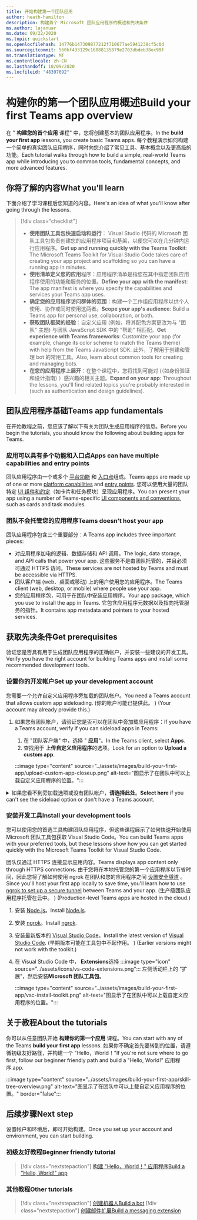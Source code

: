 ```yaml
---
title: 开始构建第一个团队应用
author: heath-hamilton
description: 构建首个 Microsoft 团队应用程序的概述和先决条件
ms.author: lajanuar
ms.date: 09/22/2020
ms.topic: quickstart
ms.openlocfilehash: 14776b147309877212f710677ae5941238cf5c0d
ms.sourcegitcommit: 560bf433129c16888135879e2703dbdeb38ec99f
ms.translationtype: MT
ms.contentlocale: zh-CN
ms.lasthandoff: 10/09/2020
ms.locfileid: "48397692"
---
```

# <a name="build-your-first-teams-app-overview"></a><span data-ttu-id="d90b0-103">构建你的第一个团队应用概述</span><span class="sxs-lookup"><span data-stu-id="d90b0-103">Build your first Teams app overview</span></span>

<span data-ttu-id="d90b0-104">在 " **构建您的首个应用** 课程" 中，您将创建基本的团队应用程序。</span><span class="sxs-lookup"><span data-stu-id="d90b0-104">In the **build your first app** lessons, you create basic Teams apps.</span></span> <span data-ttu-id="d90b0-105">每个教程演示如何构建一个简单的真实团队应用程序，同时向您介绍了常见工具、基本概念以及更高级的功能。</span><span class="sxs-lookup"><span data-stu-id="d90b0-105">Each tutorial walks through how to build a simple, real-world Teams app while introducing you to common tools, fundamental concepts, and more advanced features.</span></span>

## <a name="what-youll-learn"></a><span data-ttu-id="d90b0-106">你将了解的内容</span><span class="sxs-lookup"><span data-stu-id="d90b0-106">What you'll learn</span></span>

<span data-ttu-id="d90b0-107">下面介绍了学习课程后您知道的内容。</span><span class="sxs-lookup"><span data-stu-id="d90b0-107">Here's an idea of what you'll know after going through the lessons.</span></span>

> [!div class="checklist"]
  >
  > * <span data-ttu-id="d90b0-108">**使用团队工具包快速启动和运行**： Visual Studio 代码的 Microsoft 团队工具包负责创建您的应用程序项目和基架，以便您可以在几分钟内运行应用程序。</span><span class="sxs-lookup"><span data-stu-id="d90b0-108">**Get up and running quickly with the Teams Toolkit**: The Microsoft Teams Toolkit for Visual Studio Code takes care of creating your app project and scaffolding so you can have a running app in minutes.</span></span>
  > * <span data-ttu-id="d90b0-109">**使用清单定义您的应用**程序：应用程序清单是指您在其中指定团队应用程序使用的功能和服务的位置。</span><span class="sxs-lookup"><span data-stu-id="d90b0-109">**Define your app with the manifest**: The app manifest is where you specify the capabilities and services your Teams app uses.</span></span>
  > * <span data-ttu-id="d90b0-110">**确定您的应用程序访问群体的范围**：构建一个工作组应用程序以供个人使用、协作或同时使用这两者。</span><span class="sxs-lookup"><span data-stu-id="d90b0-110">**Scope your app's audience**: Build a Teams app for personal use, collaboration, or both.</span></span>
  > * <span data-ttu-id="d90b0-111">**获取团队框架的经验**：自定义应用 (例如，将其配色方案更改为与 "团队" 主题) 与团队 JavaScript SDK 中的 "帮助" 相匹配。</span><span class="sxs-lookup"><span data-stu-id="d90b0-111">**Get experience with Teams frameworks**: Customize your app (for example, change its color scheme to match the Teams theme) with help from the Teams JavaScript SDK.</span></span> <span data-ttu-id="d90b0-112">此外，了解用于创建和管理 bot 的常用工具。</span><span class="sxs-lookup"><span data-stu-id="d90b0-112">Also, learn about common tools for creating and managing bots.</span></span>
  > * <span data-ttu-id="d90b0-113">**在您的应用程序上展开**：在整个课程中，您将找到可能对 (（如身份验证和设计指南) ）感兴趣的相关主题。</span><span class="sxs-lookup"><span data-stu-id="d90b0-113">**Expand on your app**: Throughout the lessons, you'll find related topics you're probably interested in (such as authentication and design guidelines).</span></span>

## <a name="teams-app-fundamentals"></a><span data-ttu-id="d90b0-114">团队应用程序基础</span><span class="sxs-lookup"><span data-stu-id="d90b0-114">Teams app fundamentals</span></span>

<span data-ttu-id="d90b0-115">在开始教程之前，您应该了解以下有关为团队生成应用程序的信息。</span><span class="sxs-lookup"><span data-stu-id="d90b0-115">Before you begin the tutorials, you should know the following about building apps for Teams.</span></span>

### <a name="apps-can-have-multiple-capabilities-and-entry-points"></a><span data-ttu-id="d90b0-116">应用可以具有多个功能和入口点</span><span class="sxs-lookup"><span data-stu-id="d90b0-116">Apps can have multiple capabilities and entry points</span></span>

<span data-ttu-id="d90b0-117">团队应用程序由一个或多个 [平台功能](../concepts/capabilities-overview.md) 和 [入口点](../concepts/extensibility-points.md)组成。</span><span class="sxs-lookup"><span data-stu-id="d90b0-117">Teams apps are made up of one or more [platform capabilities](../concepts/capabilities-overview.md) and [entry points](../concepts/extensibility-points.md).</span></span> <span data-ttu-id="d90b0-118">您可以使用大量的团队特定 [UI 组件和约定](../concepts/extensibility-points.md#ui-components)（如卡片和任务模块）呈现应用程序。</span><span class="sxs-lookup"><span data-stu-id="d90b0-118">You can present your app using a number of Teams-specific [UI components and conventions](../concepts/extensibility-points.md#ui-components), such as cards and task modules.</span></span>

### <a name="teams-doesnt-host-your-app"></a><span data-ttu-id="d90b0-119">团队不会托管您的应用程序</span><span class="sxs-lookup"><span data-stu-id="d90b0-119">Teams doesn't host your app</span></span>

<span data-ttu-id="d90b0-120">团队应用程序包含三个重要部分：</span><span class="sxs-lookup"><span data-stu-id="d90b0-120">A Teams app includes three important pieces:</span></span>

* <span data-ttu-id="d90b0-121">对应用程序加电的逻辑、数据存储和 API 调用。</span><span class="sxs-lookup"><span data-stu-id="d90b0-121">The logic, data storage, and API calls that power your app.</span></span> <span data-ttu-id="d90b0-122">这些服务不是由团队托管的，并且必须可通过 HTTPS 访问。</span><span class="sxs-lookup"><span data-stu-id="d90b0-122">These services are not hosted by Teams and must be accessible via HTTPS.</span></span>
* <span data-ttu-id="d90b0-123">团队客户端 (web、桌面或移动) 上的用户使用您的应用程序。</span><span class="sxs-lookup"><span data-stu-id="d90b0-123">The Teams client (web, desktop, or mobile) where people use your app.</span></span>
* <span data-ttu-id="d90b0-124">您的应用程序包，可用于在团队中安装应用程序。</span><span class="sxs-lookup"><span data-stu-id="d90b0-124">Your app package, which you use to install the app in Teams.</span></span> <span data-ttu-id="d90b0-125">它包含应用程序元数据以及指向托管服务的指针。</span><span class="sxs-lookup"><span data-stu-id="d90b0-125">It contains app metadata and pointers to your hosted services.</span></span>

## <a name="get-prerequisites"></a><span data-ttu-id="d90b0-126">获取先决条件</span><span class="sxs-lookup"><span data-stu-id="d90b0-126">Get prerequisites</span></span>

<span data-ttu-id="d90b0-127">验证您是否具有用于生成团队应用程序的正确帐户，并安装一些建议的开发工具。</span><span class="sxs-lookup"><span data-stu-id="d90b0-127">Verify you have the right account for building Teams apps and install some recommended development tools.</span></span>

### <a name="set-up-your-development-account"></a><span data-ttu-id="d90b0-128">设置你的开发帐户</span><span class="sxs-lookup"><span data-stu-id="d90b0-128">Set up your development account</span></span>

<span data-ttu-id="d90b0-129">您需要一个允许自定义应用程序旁加载的团队帐户。</span><span class="sxs-lookup"><span data-stu-id="d90b0-129">You need a Teams account that allows custom app sideloading.</span></span> <span data-ttu-id="d90b0-130"> (你的帐户可能已提供此。 ) </span><span class="sxs-lookup"><span data-stu-id="d90b0-130">(Your account may already provide this.)</span></span>

1. <span data-ttu-id="d90b0-131">如果您有团队帐户，请验证您是否可以在团队中旁加载应用程序：</span><span class="sxs-lookup"><span data-stu-id="d90b0-131">If you have a Teams account, verify if you can sideload apps in Teams:</span></span>
    1. <span data-ttu-id="d90b0-132">在 "团队客户端" 中，选择 " **应用**"。</span><span class="sxs-lookup"><span data-stu-id="d90b0-132">In the Teams client, select **Apps**.</span></span>
    1. <span data-ttu-id="d90b0-133">查找用于 **上传自定义应用程序**的选项。</span><span class="sxs-lookup"><span data-stu-id="d90b0-133">Look for an option to **Upload a custom app**.</span></span>

    :::image type="content" source="../assets/images/build-your-first-app/upload-custom-app-closeup.png" alt-text="图显示了在团队中可以上载自定义应用程序的位置。":::

<!-- markdownlint-disable MD033 -->
<details>

<summary><span data-ttu-id="d90b0-135">如果您看不到旁加载选项或没有团队帐户，<b>请选择此处</b>。</span><span class="sxs-lookup"><span data-stu-id="d90b0-135"><b>Select here</b> if you can't see the sideload option or don't have a Teams account.</span></span></summary>

<span data-ttu-id="d90b0-136">你可以通过加入 Microsoft 365 开发人员计划获取免费的团队测试帐户，以允许应用旁加载。</span><span class="sxs-lookup"><span data-stu-id="d90b0-136">You can get a free Teams test account that allows app sideloading by joining the Microsoft 365 developer program.</span></span> <span data-ttu-id="d90b0-137"> (注册过程大约需要两分钟时间。 ) </span><span class="sxs-lookup"><span data-stu-id="d90b0-137">(The registration process takes approximately two minutes.)</span></span>

1. <span data-ttu-id="d90b0-138">转到 [Microsoft 365 开发人员计划](https://developer.microsoft.com/microsoft-365/dev-program)。</span><span class="sxs-lookup"><span data-stu-id="d90b0-138">Go to the [Microsoft 365 developer program](https://developer.microsoft.com/microsoft-365/dev-program).</span></span>
1. <span data-ttu-id="d90b0-139">选择 " **立即加入** "，然后按照屏幕上的说明操作。</span><span class="sxs-lookup"><span data-stu-id="d90b0-139">Select **Join Now** and follow the onscreen instructions.</span></span>
1. <span data-ttu-id="d90b0-140">进入 "欢迎" 屏幕时，选择 " **设置 E5 订阅**"。</span><span class="sxs-lookup"><span data-stu-id="d90b0-140">When you get to the welcome screen, select **Set up E5 subscription**.</span></span>
1. <span data-ttu-id="d90b0-141">设置管理员帐户。</span><span class="sxs-lookup"><span data-stu-id="d90b0-141">Set up your administrator account.</span></span> <span data-ttu-id="d90b0-142">完成后，您应该会看到类似这样的屏幕。</span><span class="sxs-lookup"><span data-stu-id="d90b0-142">Once you finish, you should see a screen like this.</span></span>
:::image type="content" source="../assets/images/build-your-first-app/dev-program-subscription.png" alt-text="图显示了在团队中可以上载自定义应用程序的位置。":::
1. <span data-ttu-id="d90b0-144">使用刚刚设置的管理员帐户登录到团队。</span><span class="sxs-lookup"><span data-stu-id="d90b0-144">Log in to Teams using the administrator account you just set up.</span></span>
1. <span data-ttu-id="d90b0-145">验证您是否现在已 **上载自定义应用程序** 选项。</span><span class="sxs-lookup"><span data-stu-id="d90b0-145">Verify if you now have the **Upload a custom app** option.</span></span>

</details>

### <a name="install-your-development-tools"></a><span data-ttu-id="d90b0-146">安装开发工具</span><span class="sxs-lookup"><span data-stu-id="d90b0-146">Install your development tools</span></span>

<span data-ttu-id="d90b0-147">您可以使用您的首选工具构建团队应用程序，但这些课程展示了如何快速开始使用 Microsoft 团队工具包获取 Visual Studio Code。</span><span class="sxs-lookup"><span data-stu-id="d90b0-147">You can build Teams apps with your preferred tools, but these lessons show how you can get started quickly with the Microsoft Teams Toolkit for Visual Studio Code.</span></span>

<span data-ttu-id="d90b0-148">团队仅通过 HTTPS 连接显示应用内容。</span><span class="sxs-lookup"><span data-stu-id="d90b0-148">Teams displays app content only through HTTPS connections.</span></span> <span data-ttu-id="d90b0-149">由于您将在本地托管您的第一个应用程序以节省时间，因此您将了解如何使用 ngrok 在团队和您的应用程序之间 [设置安全隧道](../concepts/build-and-test/debug.md#locally-hosted) 。</span><span class="sxs-lookup"><span data-stu-id="d90b0-149">Since you'll host your first app locally to save time, you'll learn how to use [ngrok to set up a secure tunnel](../concepts/build-and-test/debug.md#locally-hosted) between Teams and your app.</span></span> <span data-ttu-id="d90b0-150"> (生产级团队应用程序托管在云中。 ) </span><span class="sxs-lookup"><span data-stu-id="d90b0-150">(Production-level Teams apps are hosted in the cloud.)</span></span>

1. <span data-ttu-id="d90b0-151">安装 [Node.js](https://nodejs.org/en/)。</span><span class="sxs-lookup"><span data-stu-id="d90b0-151">Install [Node.js](https://nodejs.org/en/).</span></span>
1. <span data-ttu-id="d90b0-152">安装 [ngrok](https://ngrok.com/download)。</span><span class="sxs-lookup"><span data-stu-id="d90b0-152">Install [ngrok](https://ngrok.com/download).</span></span>
1. <span data-ttu-id="d90b0-153">安装最新版本的 [Visual Studio Code](https://code.visualstudio.com/download)。</span><span class="sxs-lookup"><span data-stu-id="d90b0-153">Install the latest version of [Visual Studio Code](https://code.visualstudio.com/download).</span></span> <span data-ttu-id="d90b0-154"> (早期版本可能在工具包中不起作用。 ) </span><span class="sxs-lookup"><span data-stu-id="d90b0-154">(Earlier versions might not work with the toolkit.)</span></span>
1. 在 Visual Studio Code 中， **Extensions**选择 :::image type="icon" source="../assets/icons/vs-code-extensions.png"::: 左侧活动栏上的 "扩展"，然后安装**Microsoft 团队工具包**。

    :::image type="content" source="../assets/images/build-your-first-app/vsc-install-toolkit.png" alt-text="图显示了在团队中可以上载自定义应用程序的位置。":::

## <a name="about-the-tutorials"></a><span data-ttu-id="d90b0-157">关于教程</span><span class="sxs-lookup"><span data-stu-id="d90b0-157">About the tutorials</span></span>

<span data-ttu-id="d90b0-158">你可以从任意团队开始 **构建你的第一个应用** 课程。</span><span class="sxs-lookup"><span data-stu-id="d90b0-158">You can start with any of the Teams **build your first app** lessons.</span></span> <span data-ttu-id="d90b0-159">如果你不确定首先要转到的位置，请遵循初级友好路径，并构建一个 "Hello，World！"</span><span class="sxs-lookup"><span data-stu-id="d90b0-159">If you're not sure where to go first, follow our beginner friendly path and build a "Hello, World!"</span></span> <span data-ttu-id="d90b0-160">应用程序.</span><span class="sxs-lookup"><span data-stu-id="d90b0-160">app.</span></span>

:::image type="content" source="../assets/images/build-your-first-app/skill-tree-overview.png" alt-text="图显示了在团队中可以上载自定义应用程序的位置。" border="false":::

## <a name="next-step"></a><span data-ttu-id="d90b0-162">后续步骤</span><span class="sxs-lookup"><span data-stu-id="d90b0-162">Next step</span></span>

<span data-ttu-id="d90b0-163">设置帐户和环境后，即可开始构建。</span><span class="sxs-lookup"><span data-stu-id="d90b0-163">Once you set up your account and environment, you can start building.</span></span>

### <a name="beginner-friendly-tutorial"></a><span data-ttu-id="d90b0-164">初级友好教程</span><span class="sxs-lookup"><span data-stu-id="d90b0-164">Beginner friendly tutorial</span></span>

> [!div class="nextstepaction"]
> [<span data-ttu-id="d90b0-165">构建 "Hello，World！" 应用程序</span><span class="sxs-lookup"><span data-stu-id="d90b0-165">Build a "Hello, World!" app</span></span>](../build-your-first-app/build-and-run.md)

### <a name="other-tutorials"></a><span data-ttu-id="d90b0-166">其他教程</span><span class="sxs-lookup"><span data-stu-id="d90b0-166">Other tutorials</span></span>

> [!div class="nextstepaction"]
> [<span data-ttu-id="d90b0-167">创建机器人</span><span class="sxs-lookup"><span data-stu-id="d90b0-167">Build a bot</span></span>](../build-your-first-app/build-bot.md)
> [!div class="nextstepaction"]
> [<span data-ttu-id="d90b0-168">创建邮件扩展</span><span class="sxs-lookup"><span data-stu-id="d90b0-168">Build a messaging extension</span></span>](../build-your-first-app/build-messaging-extension.md)
